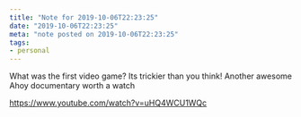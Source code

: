 ```yaml
---
title: "Note for 2019-10-06T22:23:25"
date: "2019-10-06T22:23:25"
meta: "note posted on 2019-10-06T22:23:25"
tags:
- personal
---
```

What was the first video game?
Its trickier than you think!
Another awesome Ahoy documentary worth a watch

https://www.youtube.com/watch?v=uHQ4WCU1WQc
